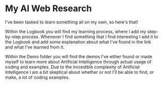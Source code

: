 # My AI Web Research
I've been tasked to learn something all on my own, so here's that!

Within the Logbook you will find my learning process, where I add my step-by-step process. Whenever I find something that I find interesting I add it to the Logbook and add some explanation about what I've found in the link and what I've learned from it. 

Within the Demo folder you will find the demos I've either found or made myself to learn more about Artificial Intelligence through actual usage of coding and examples. Due to the incredible complexity of Artificial Intelligence I am a bit skeptical about whether or not I'll be able to find, or make, a lot of coding examples. 

